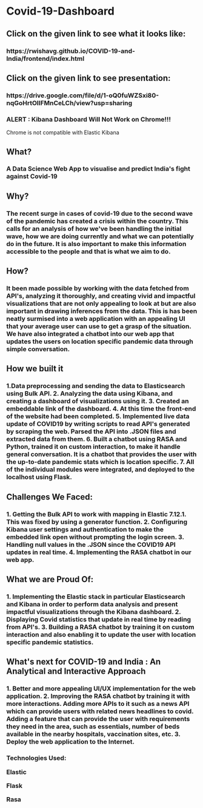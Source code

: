 # Covid-19-Dashboard

<h2>Click on the given link to see what it looks like:</h2>
<h3>https://rwishavg.github.io/COVID-19-and-India/frontend/index.html</h3>

<h2>Click on the given link to see presentation:</h2>
<h3>https://drive.google.com/file/d/1-oQ0fuWZSxi80-nqGoHrtOlIFMnCeLCh/view?usp=sharing</h3>

<h3>ALERT : Kibana Dashboard Will Not Work on Chrome!!!</h2>
<p>Chrome is not compatible with Elastic Kibana</p>

<h2>What?</h2>
<h3>A Data Science Web App to visualise and predict India's fight against Covid-19</h3>

<h2>Why?</h2>
<h3>The recent surge in cases of covid-19 due to the second wave of the pandemic has created a crisis within the country. This calls for an analysis of how we've been handling the initial wave, how we are doing currently and what we can potentially do in the future. It is also important to make this information accessible to the people and that is what we aim to do.</h3>

<h2>How?</h2>
<h3>It been made possible by working with the data fetched from API's, analyzing it thoroughly, and creating vivid and impactful visualizations that are not only appealing to look at but are also important in drawing inferences from the data. This is has been neatly surmised into a web application with an appealing UI that your average user can use to get a grasp of the situation. We have also integrated a chatbot into our web app that updates the users on location specific pandemic data through simple conversation.</h3>

<h2>How we built it</h2>
<h3>
  1.Data preprocessing and sending the data to Elasticsearch using Bulk API.
  2. Analyzing the data using Kibana, and creating a dashboard of visualizations using it.
  3. Created an embeddable link of the dashboard.
  4. At this time the front-end of the website had been completed.
  5. Implemented live data update of COVID19 by writing scripts to read API's generated by scraping the web. Parsed the API into .JSON files and extracted data        from them.
  6. Built a chatbot using RASA and Python, trained it on custom interaction, to make it handle general conversation. It is a chatbot that provides the user with      the up-to-date pandemic stats which is location specific.
  7. All of the individual modules were integrated, and deployed to the localhost using Flask.
</h3>

<h2>Challenges We Faced:</h2>
<h3>
  1. Getting the Bulk API to work with mapping in Elastic 7.12.1. This was fixed by using a generator function.
  2. Configuring Kibana user settings and authentication to make the embedded link open without prompting the login screen.
  3. Handling null values in the .JSON since the COVID19 API updates in real time.
  4. Implementing the RASA chatbot in our web app.
 </h3>
 
 <h2>What we are Proud Of:</h3>
 <h3>
  1. Implementing the Elastic stack in particular Elasticsearch and Kibana in order to perform data analysis and present impactful visualizations through the          Kibana dashboard.
  2. Displaying Covid statistics that update in real time by reading from API's.
  3. Building a RASA chatbot by training it on custom interaction and also enabling it to update the user with location specific pandemic statistics.
 </h3>
 
 <h2>What's next for COVID-19 and India : An Analytical and Interactive Approach</h2>
 
 <h3>
  1. Better and more appealing UI/UX implementation for the web application.
  2. Improving the RASA chatbot by training it with more interactions. Adding more APIs to it such as a news API which can provide users with related news              headlines to covid. Adding a feature that can provide the user with requirements they need in the area, such as essentials, number of beds available in the        nearby hospitals, vaccination sites, etc.
  3. Deploy the web application to the Internet.
  </h3>


<h3>Technologies Used:

<p>Elastic</p>
<p>Flask</p>
<p>Rasa</p>
</h3>



